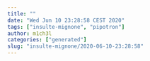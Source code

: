 ```yaml
---
title: ""
date: "Wed Jun 10 23:28:58 CEST 2020"
tags: ["insulte-mignone", "pipotron"]
author: m1ch3l
categories: ["generated"]
slug: "insulte-mignone/2020-06-10-23:28:58"
---
```



